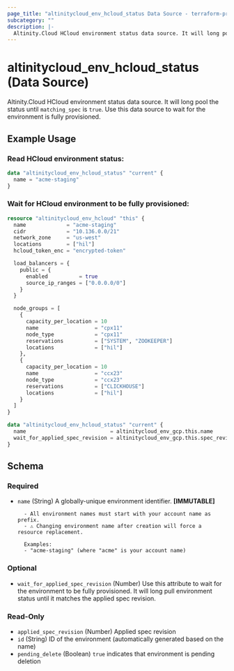```yaml
---
page_title: "altinitycloud_env_hcloud_status Data Source - terraform-provider-altinitycloud"
subcategory: ""
description: |-
  Altinity.Cloud HCloud environment status data source. It will long pool the status until matching_spec is true. Use this data source to wait for the environment is fully provisioned.
---
```


# altinitycloud_env_hcloud_status (Data Source)

Altinity.Cloud HCloud environment status data source. It will long pool the status until `matching_spec` is `true`. Use this data source to wait for the environment is fully provisioned.

## Example Usage

### Read HCloud environment status:
```terraform
data "altinitycloud_env_hcloud_status" "current" {
  name = "acme-staging"
}
```

### Wait for HCloud environment to be fully provisioned:
```terraform
resource "altinitycloud_env_hcloud" "this" {
  name             = "acme-staging"
  cidr             = "10.136.0.0/21"
  network_zone     = "us-west"
  locations        = ["hil"]
  hcloud_token_enc = "encrypted-token"

  load_balancers = {
    public = {
      enabled          = true
      source_ip_ranges = ["0.0.0.0/0"]
    }
  }

  node_groups = [
    {
      capacity_per_location = 10
      name                  = "cpx11"
      node_type             = "cpx11"
      reservations          = ["SYSTEM", "ZOOKEEPER"]
      locations             = ["hil"]
    },
    {
      capacity_per_location = 10
      name                  = "ccx23"
      node_type             = "ccx23"
      reservations          = ["CLICKHOUSE"]
      locations             = ["hil"]
    }
  ]
}

data "altinitycloud_env_hcloud_status" "current" {
  name                           = altinitycloud_env_gcp.this.name
  wait_for_applied_spec_revision = altinitycloud_env_gcp.this.spec_revision
}
```

<!-- schema generated by tfplugindocs -->
## Schema

### Required

- `name` (String) A globally-unique environment identifier. **[IMMUTABLE]**

		- All environment names must start with your account name as prefix.
		- ⚠️ Changing environment name after creation will force a resource replacement.

		Examples:
		- "acme-staging" (where "acme" is your account name)

### Optional

- `wait_for_applied_spec_revision` (Number) Use this attribute to wait for the environment to be fully provisioned. It will long pull environment status until it matches the applied spec revision.

### Read-Only

- `applied_spec_revision` (Number) Applied spec revision
- `id` (String) ID of the environment (automatically generated based on the name)
- `pending_delete` (Boolean) `true` indicates that environment is pending deletion

